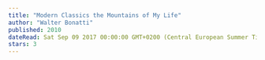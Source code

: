 ```yaml
---
title: "Modern Classics the Mountains of My Life"
author: "Walter Bonatti"
published: 2010
dateRead: Sat Sep 09 2017 00:00:00 GMT+0200 (Central European Summer Time)
stars: 3
---
```


